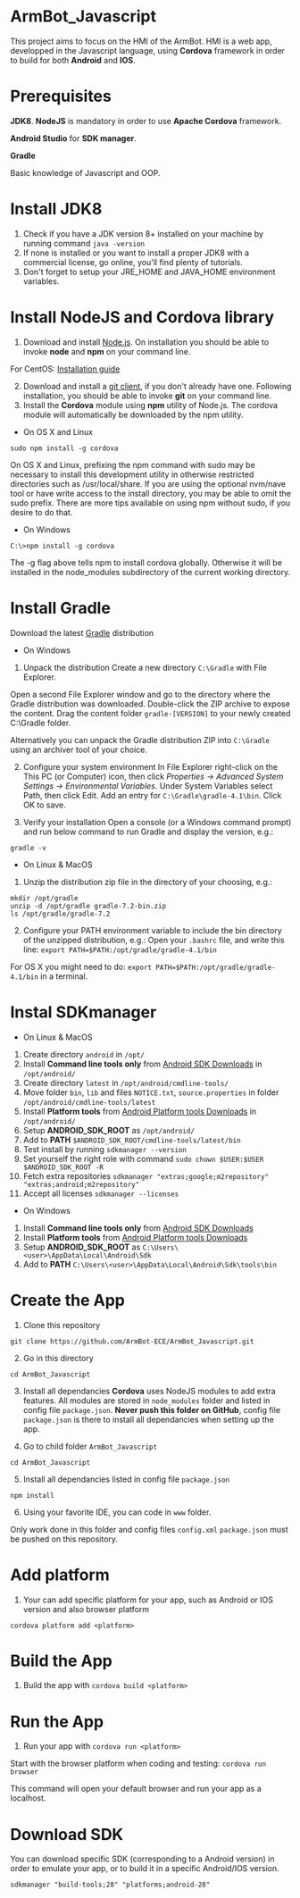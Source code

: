 # ArmBot_Javascript
This project aims to focus on the HMI of the ArmBot. HMI is a web app, developped in the Javascript language, using **Cordova** framework in order to build for both **Android** and **IOS**.

# Prerequisites
**JDK8**.
**NodeJS** is mandatory in order to use **Apache Cordova** framework.

**Android Studio** for **SDK manager**.

**Gradle**

Basic knowledge of Javascript and OOP.

# Install JDK8
1. Check if you have a JDK version 8+ installed on your machine by running command `java -version`
2. If none is installed or you want to install a proper JDK8 with a commercial license, go online, you'll find plenty of tutorials.
3. Don't forget to setup your JRE_HOME and JAVA_HOME environment variables.

# Install NodeJS and Cordova library
1. Download and install [Node.js](https://nodejs.org/en/download/). On installation you should be able to invoke **node** and **npm** on your command line.

For CentOS: [Installation guide](https://matthiashoys.wordpress.com/2020/01/15/how-to-upgrade-node-js-from-v6-to-v12-on-centos-linux-7/)

2. Download and install a [git client](http://git-scm.com/downloads), if you don't already have one. Following installation, you should be able to invoke **git** on your command line.
3. Install the **Cordova** module using **npm** utility of Node.js. The cordova module will automatically be downloaded by the npm utility.
* On OS X and Linux

`sudo npm install -g cordova`

On OS X and Linux, prefixing the npm command with sudo may be necessary to install this development utility in otherwise restricted directories such as /usr/local/share. If you are using the optional nvm/nave tool or have write access to the install directory, you may be able to omit the sudo prefix. There are more tips available on using npm without sudo, if you desire to do that.

* On Windows

`C:\>npm install -g cordova`

The -g flag above tells npm to install cordova globally. Otherwise it will be installed in the node_modules subdirectory of the current working directory.

# Install Gradle
Download the latest [Gradle](https://gradle.org/releases/) distribution

* On Windows
1. Unpack the distribution Create a new directory `C:\Gradle` with File Explorer.

Open a second File Explorer window and go to the directory where the Gradle distribution was downloaded. Double-click the ZIP archive to expose the content. Drag the content folder `gradle-[VERSION]` to your newly created C:\Gradle folder.

Alternatively you can unpack the Gradle distribution ZIP into `C:\Gradle` using an archiver tool of your choice.

2. Configure your system environment
In File Explorer right-click on the This PC (or Computer) icon, then click *Properties -> Advanced System Settings -> Environmental Variables*.
Under System Variables select Path, then click Edit. Add an entry for `C:\Gradle\gradle-4.1\bin`. Click OK to save.

3. Verify your installation
Open a console (or a Windows command prompt) and run below command to run Gradle and display the version, e.g.:

`gradle -v`

* On Linux & MacOS

1. Unzip the distribution zip file in the directory of your choosing, e.g.:
```
mkdir /opt/gradle
unzip -d /opt/gradle gradle-7.2-bin.zip
ls /opt/gradle/gradle-7.2
```

2. Configure your PATH environment variable to include the bin directory of the unzipped distribution, e.g.:
Open your `.bashrc` file, and write this line:
`export PATH=$PATH:/opt/gradle/gradle-4.1/bin`

For OS X you might need to do: `export PATH=$PATH:/opt/gradle/gradle-4.1/bin` in a terminal.

# Instal SDKmanager
* On Linux & MacOS
1. Create directory `android` in `/opt/`
2. Install **Command line tools only** from [Android SDK Downloads](https://developer.android.com/studio/#downloads) in `/opt/android/`
3. Create directory `latest` in `/opt/android/cmdline-tools/`
4. Move folder `bin`, `lib` and files `NOTICE.txt`, `source.properties` in folder `/opt/android/cmdline-tools/latest`
5. Install **Platform tools** from [Android Platform tools Downloads](https://developer.android.com/studio/releases/platform-tools) in `/opt/android/`
6. Setup **ANDROID_SDK_ROOT** as `/opt/android/`
7. Add to **PATH** `$ANDROID_SDK_ROOT/cmdline-tools/latest/bin`
8. Test install by running `sdkmanager --version`
9. Set yourself the right role with command `sudo chown $USER:$USER $ANDROID_SDK_ROOT -R`
10. Fetch extra repositories `sdkmanager "extras;google;m2repository" "extras;android;m2repository"`
11. Accept all licenses `sdkmanager --licenses`

* On Windows
1. Install **Command line tools only** from [Android SDK Downloads](https://developer.android.com/studio/#downloads)
2. Install **Platform tools** from [Android Platform tools Downloads](https://developer.android.com/studio/releases/platform-tools)
3. Setup **ANDROID_SDK_ROOT** as `C:\Users\<user>\AppData\Local\Android\Sdk`
7. Add to **PATH** `C:\Users\<user>\AppData\Local\Android\Sdk\tools\bin`

# Create the App
1. Clone this repository

`git clone https://github.com/ArmBot-ECE/ArmBot_Javascript.git`

2. Go in this directory

`cd ArmBot_Javascript`

3. Install all dependancies
**Cordova** uses NodeJS modules to add extra features. All modules are stored in `node_modules` folder and listed in config file `package.json`. **Never push this folder on GitHub**, config file `package.json` is there to install all dependancies when setting up the app.

4. Go to child folder `ArmBot_Javascript`

`cd ArmBot_Javascript`

5. Install all dependancies listed in config file `package.json`

`npm install`

6. Using your favorite IDE, you can code in `www` folder.

Only work done in this folder and config files `config.xml` `package.json` must be pushed on this repository.

# Add platform
1. Your can add specific platform for your app, such as Android or IOS version and also browser platform

`cordova platform add <platform>`

# Build the App
1. Build the app with `cordova build <platform>`

# Run the App
1. Run your app with `cordova run <platform>`

Start with the browser platform when coding and testing: `cordova run browser`

This command will open your default browser and run your app as a localhost.

# Download SDK
You can download specific SDK (corresponding to a Android version) in order to emulate your app, or to build it in a specific Android/IOS version.

`sdkmanager "build-tools;28" "platforms;android-28"`

